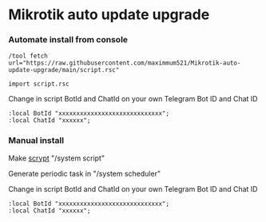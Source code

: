 # Mikrotik auto update upgrade

### Automate install from console 

```
/tool fetch url="https://raw.githubusercontent.com/maximmum521/Mikrotik-auto-update-upgrade/main/script.rsc"
```
```
import script.rsc
```

Change in script BotId and ChatId on your own Telegram Bot ID and Chat ID 

    :local BotId "xxxxxxxxxxxxxxxxxxxxxxxxxxxxx"; 
    :local ChatId "xxxxxx";
    
### Manual install

Make [scrypt](https://raw.githubusercontent.com/maximmum521/Mikrotik-auto-update-upgrade/main/script) "/system script" 

Generate periodic task in "/system scheduler"

Change in script BotId and ChatId on your own Telegram Bot ID and Chat ID 

    :local BotId "xxxxxxxxxxxxxxxxxxxxxxxxxxxxx"; 
    :local ChatId "xxxxxx";
